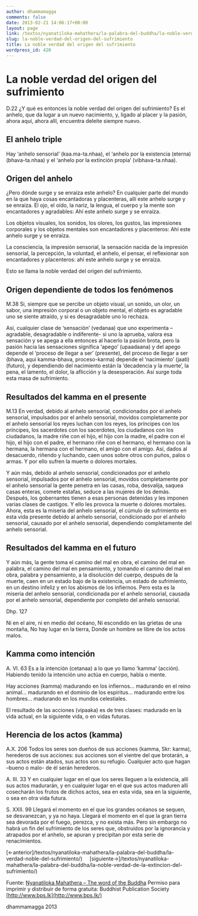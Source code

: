 ```yaml
---
author: dhammamagga
comments: false
date: 2013-02-21 14:06:17+00:00
layout: page
link: /textos/nyanatiloka-mahathera/la-palabra-del-buddha/la-noble-verdad-del-origen-del-sufrimiento/
slug: la-noble-verdad-del-origen-del-sufrimiento
title: La noble verdad del origen del sufrimiento
wordpress_id: 420
---
```


# La noble verdad del origen del sufrimiento


D.22
¿Y qué es entonces la noble verdad del origen del sufrimiento? Es el anhelo, que da lugar a un nuevo nacimiento, y, ligado al placer y la pasión, ahora aquí, ahora allí, encuentra deleite siempre nuevo.


## El anhelo triple


Hay ‘anhelo sensorial’ (kaa.ma-ta.nhaa), el ‘anhelo por la existencia (eterna) (bhava-ta.nhaa) y el ‘anhelo por la extinción propia’ (vibhava-ta.nhaa).


## Origen del anhelo


¿Pero dónde surge y se enraíza este anhelo? En cualquier parte del mundo en la que haya cosas encantadoras y placenteras, allí este anhelo surge y se enraíza. El ojo, el oído, la nariz, la lengua, el cuerpo y la mente son encantadores y agradables: Ahí este anhelo surge y se enraíza.

Los objetos visuales, los sonidos, los olores, los gustos, las impresiones corporales y los objetos mentales son encantadores y placenteros: Ahí este anhelo surge y se enraíza.

La consciencia, la impresión sensorial, la sensación nacida de la impresión sensorial, la percepción, la voluntad, el anhelo, el pensar, el reflexionar son encantadores y placenteros: ahí este anhelo surge y se enraíza.

Esto se llama la noble verdad del origen del sufrimiento.


## Origen dependiente de todos los fenómenos


M.38
Si, siempre que se percibe un objeto visual, un sonido, un olor, un sabor, una impresión corporal o un objeto mental, el objeto es agradable uno se siente atraído, y si es desagradable uno lo rechaza.

Así, cualquier clase de ‘sensación’ (vedanaa) que uno experimenta –agradable, desagradable o indiferente- si uno la aprueba, valora esa sensación y se apega a ella entonces al hacerlo la pasión brota, pero la pasión hacia las sensaciones significa ‘apego’ (upaadaana) y del apego depende el ‘proceso de llegar a ser’ (presente), del proceso de llegar a ser (bhava, aquí kamma-bhava, proceso-karma) depende el ‘nacimiento’ (jaati) (futuro), y dependiendo del nacimiento están la ‘decadencia y la muerte’, la pena, el lamento, el dolor, la aflicción y la desesperación. Así surge toda esta masa de sufrimiento.


## Resultados del kamma en el presente


M.13
En verdad, debido al anhelo sensorial, condicionados por el anhelo sensorial, impulsados por el anhelo sensorial, movidos completamente por el anhelo sensorial los reyes luchan con los reyes, los príncipes con los príncipes, los sacerdotes con los sacerdotes, los ciudadanos con los ciudadanos, la madre riñe con el hijo, el hijo con la madre, el padre con el hijo, el hijo con el padre, el hermano riñe con el hermano, el hermano con la hermana, la hermana con el hermano, el amigo con el amigo. Así, dados al desacuerdo, riñendo y luchando, caen unos sobre otros con puños, palos o armas. Y por ello sufren la muerte o dolores mortales.

Y aún más, debido al anhelo sensorial, condicionados por el anhelo sensorial, impulsados por el anhelo sensorial, movidos completamente por el anhelo sensorial la gente penetra en las casas, roba, desvalija, saquea casas enteras, comete estafas, seduce a las mujeres de los demás. Después, los gobernantes tienen a esas personas detenidas y les imponen varias clases de castigos. Y ello les provoca la muerte o dolores mortales. Ahora, esta es la miseria del anhelo sensorial, el cúmulo de sufrimiento en esta vida presente debido al anhelo sensorial, condicionado por el anhelo sensorial, causado por el anhelo sensorial, dependiendo completamente del anhelo sensorial.


## Resultados del kamma en el futuro


Y aún más, la gente toma el camino del mal en obra, el camino del mal en palabra, el camino del mal en pensamiento, y tomando el camino del mal en obra, palabra y pensamiento, a la disolución del cuerpo, después de la muerte, caen en un estado bajo de la existencia, un estado de sufrimiento, en un destino infeliz y en los abismos de los infiernos. Pero esta es la miseria del anhelo sensorial, condicionada por el anhelo sensorial, causada por el anhelo sensorial, dependiente por completo del anhelo sensorial.


Dhp. 127




Ni en el aire, ni en medio del océano,
Ni escondido en las grietas de una montaña,
No hay lugar en la tierra,
Donde un hombre se libre de los actos malos.





## Kamma como intención


A. VI. 63
Es a la intención (cetanaa) a lo que yo llamo ‘kamma’ (acción). Habiendo tenido la intención uno actúa en cuerpo, habla o mente.

Hay acciones (kamma) madurando en los infiernos… madurando en el reino animal… madurando en el dominio de los espíritus… madurando entre los hombres… madurando en los mundos celestiales.

El resultado de las acciones (vipaaka) es de tres clases: madurado en la vida actual, en la siguiente vida, o en vidas futuras.


## Herencia de los actos (kamma)


A.X. 206
Todos los seres son dueños de sus acciones (kamma, Skr: karma), herederos de sus acciones: sus acciones son el vientre del que brotarán, a sus actos están atados, sus actos son su refugio. Cualquier acto que hagan –bueno o malo- de él serán herederos.

A. III. 33
Y en cualquier lugar en el que los seres lleguen a la existencia, allí sus actos madurarán, y en cualquier lugar en el que sus actos maduren allí cosecharán los frutos de dichos actos, sea en esta vida, sea en la siguiente, o sea en otra vida futura.

S. XXII. 99
Llegará el momento en el que los grandes océanos se sequen, se desvanezcan, y ya no haya. Llegará el momento en el que la gran tierra sea devorada por el fuego, perezca, y no exista más. Pero sin embargo no habrá un fin del sufrimiento de los seres que, obstruidos por la ignorancia y atrapados por el anhelo, se apuran y precipitan por esta serie de renacimientos.


[<-anterior]/textos/nyanatiloka-mahathera/la-palabra-del-buddha/la-verdad-noble-del-sufrimiento/)     [siguiente->]/textos/nyanatiloka-mahathera/la-palabra-del-buddha/la-noble-verdad-de-la-extincion-del-sufrimiento/)




Fuente: [Nyanatiloka Mahathera – The word of the Buddha](http://www.enabling.org/ia/vipassana/Archive/N/Nyanatiloka/WOB/index.html)
Permiso para imprimir y distribuir de forma gratuita:
Buddhist Publication Society
[http://www.bps.lk](http://www.bps.lk/)




dhammamagga 2013
